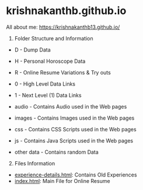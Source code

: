 # krishnakanthb.github.io
All about me:
https://krishnakanthb13.github.io/


1. Folder Structure and Information

- D - Dump Data
- H - Personal Horoscope Data
- R - Online Resume Variations & Try outs

- 0 - High Level Data Links
- 1 - Next Level (1) Data Links

- audio - Contains Audio used in the Web pages
- images - Contains Images used in the Web pages
- css - Contains CSS Scripts used in the Web pages
- js - Contains Java Scripts used in the Web pages

- other data - Contains random Data

2. Files Information

- [experience-details.html]([https://krishnakanthb13.github.io/experience-details.html]): Contains Old Experiences 
- [index.html]([https://krishnakanthb13.github.io/]): Main File for Online Resume